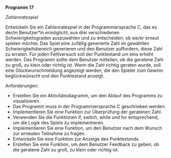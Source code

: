 **Programm 17**

*Zahlenratespiel*


Entwickeln Sie ein Zahlenratespiel in der Programmiersprache C, das es der/m Benutzer*in ermöglicht, aus drei verschiedenen Schwierigkeitsgraden auszuwählen und zu entscheiden, ob sie/er erneut spielen möchte. Das Spiel eine zufällig generierte Zahl im gewählten Schwierigkeitsbereich generieren und den Benutzer auffordern, diese Zahl zu erraten. Für jeden Fehlversuch soll der Punktestand um eins erhöht werden. Das Programm sollte dem Benutzer mitteilen, ob die geratene Zahl zu groß, zu klein oder richtig ist. Wenn die Zahl richtig geraten wurde, soll eine Glückwunschmeldung angezeigt werden, die den Spieler zum Gewinn beglückwünscht und den Punktestand anzeigt.


Anforderungen:

* Erstellen Sie ein Aktivitätsdiagramm, um den Ablauf des Programms zu visualisieren.
* Das Programm muss in der Programmiersprache C geschrieben werden.
* Implementieren Sie eine Funktion zur Überprüfung der geratenen Zahl.
* Verwenden Sie die Funktionen if, switch, while und for entsprechend, um die Logik des Spiels zu implementieren.
* Implementieren Sie eine Funktion, um den Benutzer nach dem Wunsch zur erneuten Teilnahme zu fragen.
* Entwickeln Sie eine Funktion zur Anzeige des Punktestands.
* Erstellen Sie eine Funktion, um dem Benutzer Feedback zu geben, ob die geratene Zahl zu groß, zu klein oder richtig ist.
